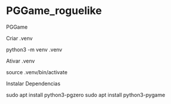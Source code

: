 # PGGame_roguelike
PGGame

Criar .venv

python3 -m venv .venv

Ativar .venv

source .venv/bin/activate

Instalar Dependencias

sudo apt install python3-pgzero
sudo apt install python3-pygame